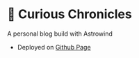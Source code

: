 # 🚀 Curious Chronicles
A personal blog build with Astrowind
- Deployed on [Github Page](https://minghao51.github.io/curious_chronicles/)